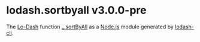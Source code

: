 # lodash.sortbyall v3.0.0-pre

The [Lo-Dash](https://lodash.com/) function [_.sortByAll](http://lodash.com/docs#sortByAll) as a [Node.js](http://nodejs.org/) module generated by [lodash-cli](https://www.npmjs.com/package/lodash-cli).
